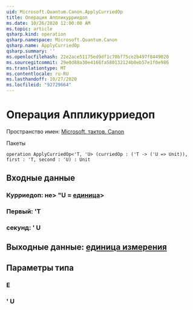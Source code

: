 ```yaml
---
uid: Microsoft.Quantum.Canon.ApplyCurriedOp
title: Операция Аппликурриедоп
ms.date: 10/26/2020 12:00:00 AM
ms.topic: article
qsharp.kind: operation
qsharp.namespace: Microsoft.Quantum.Canon
qsharp.name: ApplyCurriedOp
qsharp.summary: ''
ms.openlocfilehash: 22e2ace51175ed9df1c70bf75ce2b497f8449020
ms.sourcegitcommit: 29e0d88a30e4166fa580132124b0eb57e1f0e986
ms.translationtype: MT
ms.contentlocale: ru-RU
ms.lasthandoff: 10/27/2020
ms.locfileid: "92729664"
---
```

# <a name="applycurriedop-operation"></a>Операция Аппликурриедоп

Пространство имен: [Microsoft. тактов. Canon](xref:Microsoft.Quantum.Canon)

Пакеты [](https://nuget.org/packages/)




```qsharp
operation ApplyCurriedOp<'T, 'U> (curriedOp : ('T -> ('U => Unit)), first : 'T, second : 'U) : Unit
```


## <a name="input"></a>Входные данные

### <a name="curriedop--t---u--unit"></a>Курриедоп: не> "U = [единица](xref:microsoft.quantum.lang-ref.unit)> 




### <a name="first--t"></a>Первый: 'T




### <a name="second--u"></a>секунд: ' U





## <a name="output--unit"></a>Выходные данные: [единица измерения](xref:microsoft.quantum.lang-ref.unit)



## <a name="type-parameters"></a>Параметры типа

### <a name="t"></a>Е


### <a name="u"></a>' U

